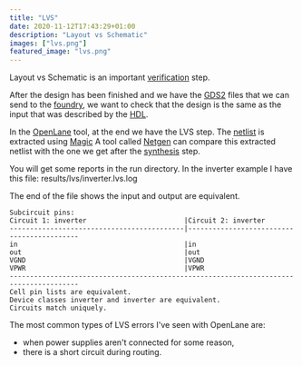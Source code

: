 ```yaml
---
title: "LVS"
date: 2020-11-12T17:43:29+01:00
description: "Layout vs Schematic"
images: ["lvs.png"]
featured_image: "lvs.png"
---
```


Layout vs Schematic is an important [verification](/terminology/verification) step.

After the design has been finished and we have the [GDS2](/terminology/gds2) files that we can send to the [foundry](/terminology/foundry), we want to check that the design is the same as the input that was described by the [HDL](/terminology/hdl).

In the [OpenLane](/terminology/openlane) tool, at the end we have the LVS step. The [netlist](/terminology/netlist) is extracted using [Magic](/terminology/magic)
A tool called [Netgen](http://opencircuitdesign.com/netgen/) can compare this extracted netlist with the one we get after the [synthesis](/terminology/synthesis) step.

You will get some reports in the run directory. In the inverter example I have this file: results/lvs/inverter.lvs.log

The end of the file shows the input and output are equivalent.

    Subcircuit pins:
    Circuit 1: inverter                        |Circuit 2: inverter                        
    -------------------------------------------|-------------------------------------------
    in                                         |in                                         
    out                                        |out                                        
    VGND                                       |VGND                                       
    VPWR                                       |VPWR                                       
    ---------------------------------------------------------------------------------------
    Cell pin lists are equivalent.
    Device classes inverter and inverter are equivalent.
    Circuits match uniquely.

The most common types of LVS errors I've seen with OpenLane are:

* when power supplies aren't connected for some reason,
* there is a short circuit during routing.
